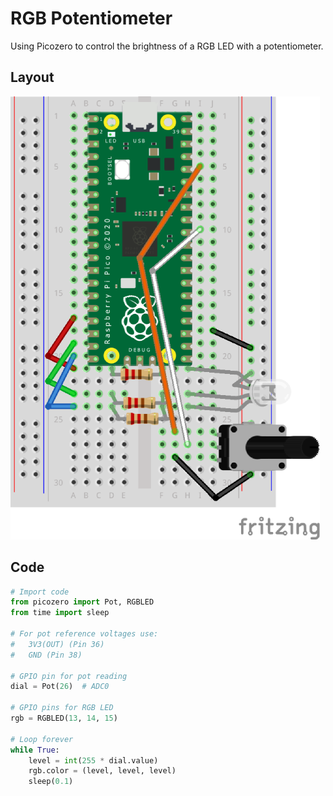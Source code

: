 
# RGB Potentiometer

Using Picozero to control the brightness of a RGB LED with a potentiometer.

## Layout

![RGB LED Layout](media/rgbPot.png)

## Code

``` python
# Import code
from picozero import Pot, RGBLED
from time import sleep

# For pot reference voltages use:
#   3V3(OUT) (Pin 36)
#   GND (Pin 38)

# GPIO pin for pot reading
dial = Pot(26)  # ADC0

# GPIO pins for RGB LED
rgb = RGBLED(13, 14, 15)

# Loop forever
while True:
    level = int(255 * dial.value)
    rgb.color = (level, level, level)
    sleep(0.1)

```
